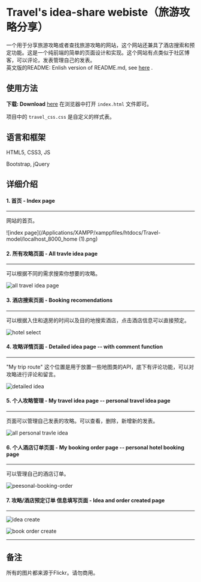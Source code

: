 # Travel's idea-share webiste（旅游攻略分享）

一个用于分享旅游攻略或者查找旅游攻略的网站，这个网站还兼具了酒店搜索和预定功能。这是一个纯前端的简单的页面设计和实现。这个网站有点类似于社区博客，可以评论，发表管理自己的发表。   
英文版的README: Enlish version of README.md, see [here](https://github.com/Kexin-ya/travel-idea-share) . 

## 使用方法

**下载: Download** [here](https://github.com/Kexin-ya/travel-idea-share/releases/tag/1.0) 
在浏览器中打开 `index.html` 文件即可。

项目中的  `travel_css.css` 是自定义的样式表。

## 语言和框架

HTML5, CSS3, JS 

Bootstrap, jQuery

## 详细介绍

#### 1. 首页 - Index page 

-----

网站的首页。

![index page](/Applications/XAMPP/xamppfiles/htdocs/Travel-model/localhost_8000_home (1).png)



#### 2. 所有攻略页面 - All travle idea page

------

可以根据不同的需求搜索你想要的攻略。

![all travel idea page](/Applications/XAMPP/xamppfiles/htdocs/Travel-model/localhost_8000_travel_ideas.png)



#### 3. 酒店搜索页面 - Booking recomendations 

-------

可以根据入住和退房的时间以及目的地搜索酒店，点击酒店信息可以直接预定。

![hotel select](/Applications/XAMPP/xamppfiles/htdocs/Travel-model/booking.png)



#### 4. 攻略详情页面 - Detailed idea page -- with comment function 

----

"My trip route" 这个位置是用于放置一些地图类的API，底下有评论功能，可以对攻略进行评论和留言。

![detailed idea](/Applications/XAMPP/xamppfiles/htdocs/Travel-model/detailed-idea.png)



#### 5. 个人攻略管理 - My travel idea page -- personal travel idea page 

----

页面可以管理自己发表的攻略。可以查看，删除，新增新的发表。

![all personal travle idea](/Applications/XAMPP/xamppfiles/htdocs/Travel-model/localhost_8000_travel_ideas_perallideashow_1.png)



#### 6. 个人酒店订单页面 - My booking order page -- personal hotel booking page

------

可以管理自己的酒店订单。

![peesonal-booking-order](/Applications/XAMPP/xamppfiles/htdocs/Travel-model/peesonal-booking-order-9525058.png)



#### 7. 攻略/酒店预定订单 信息填写页面 - Idea and order created page

------

![idea create](/Applications/XAMPP/xamppfiles/htdocs/Travel-model/idea-create.png)



![book order create](/Applications/XAMPP/xamppfiles/htdocs/Travel-model/booking-order-create.png)



----

## 备注

所有的图片都来源于Flickr。请勿商用。

